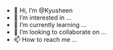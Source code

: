 - 👋 Hi, I’m @Kyusheen
- 👀 I’m interested in ...
- 🌱 I’m currently learning ...
- 💞️ I’m looking to collaborate on ...
- 📫 How to reach me ...

<!---
Kyusheen/Kyusheen is a ✨ special ✨ repository because its `README.md` (this file) appears on your GitHub profile.
You can click the Preview link to take a look at your changes.
--->
